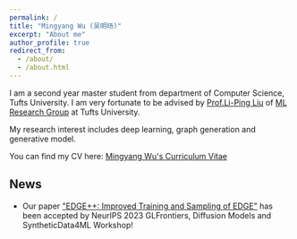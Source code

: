 ```yaml
---
permalink: /
title: "Mingyang Wu (吴明旸)"
excerpt: "About me"
author_profile: true
redirect_from: 
  - /about/
  - /about.html
---
```


I am a second year master student from department of Computer Science, Tufts University. I am very fortunate to be advised by [Prof.Li-Ping Liu](https://www.eecs.tufts.edu/~liulp/) of [ML Research Group](https://www.cs.tufts.edu/research/ml/) at Tufts University.

My research interest includes deep learning, graph generation and generative model.

You can find my CV here: [Mingyang Wu's Curriculum Vitae](../assets/MingyangWu_cv.pdf)

## News
* Our paper ["EDGE++: Improved Training and Sampling of EDGE"](https://arxiv.org/abs/2310.14441) has been accepted by NeurIPS 2023 GLFrontiers, Diffusion Models and SyntheticData4ML Workshop!

